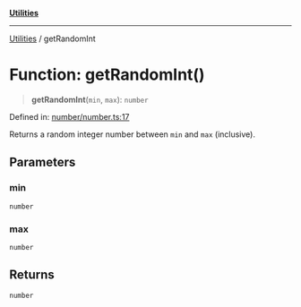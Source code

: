 [**Utilities**](../README.md)

***

[Utilities](../README.md) / getRandomInt

# Function: getRandomInt()

> **getRandomInt**(`min`, `max`): `number`

Defined in: [number/number.ts:17](https://github.com/noobiept/utilities/blob/fa81d9116003a677f25866bee864bc30213a9352/source/number/number.ts#L17)

Returns a random integer number between `min` and `max` (inclusive).

## Parameters

### min

`number`

### max

`number`

## Returns

`number`
